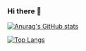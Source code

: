 ### Hi there 👋
[![Anurag's GitHub stats](https://github-readme-stats.vercel.app/api?username=BatuhanYeter&count_private=true&langs_count)](https://github.com/anuraghazra/github-readme-stats)

[![Top Langs](https://github-readme-stats.vercel.app/api/top-langs/?username=BatuhanYeter&exclude_repo=github-readme-stats)](https://github.com/anuraghazra/github-readme-stats)

<!--
**BatuhanYeter/BatuhanYeter** is a ✨ _special_ ✨ repository because its `README.md` (this file) appears on your GitHub profile.

Here are some ideas to get you started:

- 🔭 I’m currently working on ...
- 🌱 I’m currently learning ...
- 👯 I’m looking to collaborate on ...
- 🤔 I’m looking for help with ...
- 💬 Ask me about ...
- 📫 How to reach me: ...
- 😄 Pronouns: ...
- ⚡ Fun fact: ...
-->
